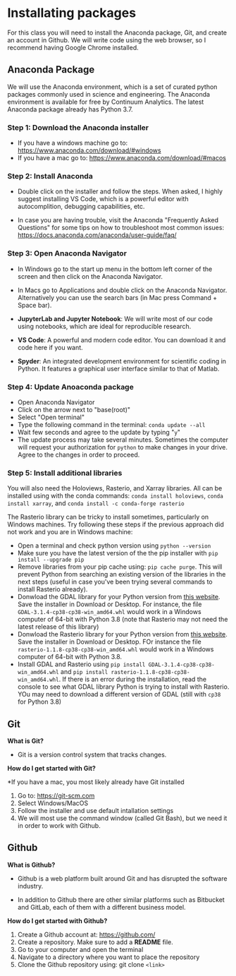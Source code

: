 # Installating packages

For this class you will need to install the Anaconda package, Git, and create an account in Github. We will write code using the web browser, so I recommend having Google Chrome installed.

## Anaconda Package

We will use the Anaconda environment, which is a set of curated python packages commonly used in science and engineering. The Anaconda environment is available for free by Continuum Analytics. The latest Anaconda package already has Python 3.7.

### Step 1: Download the Anaconda installer

* If you have a windows machine go to: <https://www.anaconda.com/download/#windows>
* If you have a mac go to: <https://www.anaconda.com/download/#macos>

### Step 2: Install Anaconda

* Double click on the installer and follow the steps. When asked, I highly suggest installing VS Code, which is a powerful editor with autocomplition, debugging capabilities, etc.

* In case you are having trouble, visit the Anaconda "Frequently Asked Questions" for some tips on how to troubleshoot most common issues: <https://docs.anaconda.com/anaconda/user-guide/faq/>

### Step 3: Open Anaconda Navigator

* In Windows go to the start up menu in the bottom left corner of the screen and then click on the Anaconda Navigator.

* In Macs go to Applications and double click on the Anaconda Navigator. Alternatively you can use the search bars (in Mac press Command + Space bar).

* **JupyterLab and Jupyter Notebook**: We will write most of our code using notebooks, which are ideal for reproducible research.

* **VS Code**: A powerful and modern code editor. You can download it and code here if you want.

* **Spyder**: An integrated development environment for scientific coding in Python. It features a graphical user interface similar to that of Matlab.

### Step 4: Update Anoaconda package

* Open Anaconda Navigator
* Click on the arrow next to "base(root)"
* Select "Open terminal"
* Type the following command in the terminal: `conda update --all`
* Wait few seconds and agree to the update by typing "`y`"
* The update process may take several minutes. Sometimes the computer will request your authorization for `python` to make changes in your drive. Agree to the changes in order to proceed.

### Step 5: Install additional libraries

You will also need the Holoviews, Rasterio, and Xarray libraries. All can be installed using with the conda commands: `conda install holoviews`, `conda install xarray`, and  `conda install -c conda-forge rasterio`

The Rasterio library can be tricky to install sometimes, particularly on Windows machines. Try following these steps if the previous approach did not work and you are in Windows machine:

* Open a terminal and check python version using `python --version`
* Make sure you have the latest version of the the pip installer with `pip install --upgrade pip`
* Remove libraries from your pip cache using: `pip cache purge`. This will prevent Python from searching an existing version of the libraries in the next steps (useful in case you've been trying several commands to install Rasterio already).
* Donwload the GDAL library for your Python version from [this website](https://www.lfd.uci.edu/~gohlke/pythonlibs/#gdal). Save the installer in Download or Desktop. For instance, the file `GDAL‑3.1.4‑cp38‑cp38‑win_amd64.whl` would work in a Windows computer of 64-bit with Python 3.8 (note that Rasterio may not need the latest release of this library)
* Donwload the Rasterio library for your Python version from [this website](https://www.lfd.uci.edu/~gohlke/pythonlibs/#rasterio). Save the installer in Download or Desktop. FOr instance the file `rasterio‑1.1.8‑cp38‑cp38‑win_amd64.whl` would work in a Windows computer of 64-bit with Python 3.8. 
* Install GDAL and Rasterio using `pip install GDAL-3.1.4-cp38-cp38-win_amd64.whl` and `pip install rasterio-1.1.8-cp38-cp38-win_amd64.whl`. If there is an error during the installation, read the console to see what GDAL library Python is trying to install with Rasterio. YOu may need to download a different version of GDAL (still with `cp38` for Python 3.8)


## Git

**What is Git?**

* Git is a version control system that tracks changes.

**How do I get started with Git?**

*If you have a mac, you most likely already have Git installed

1. Go to: https://git-scm.com
2. Select Windows/MacOS
3. Follow the installer and use default intallation settings
4. We will most use the command window (called Git Bash), but we need it in order to work with Github.

## Github

**What is Github?**

* Github is a web platform built around Git and has disrupted the software industry.

* In addition to Github there are other similar platforms such as Bitbucket and GitLab, each of them with a different business model.

**How do I get started with Github?**

1. Create a Github account at: https://github.com/
2. Create a repository. Make sure to add a **README** file.
3. Go to your computer and open the terminal
4. Navigate to a directory where you want to place the repository
5. Clone the Github repository using: git clone `<link>`